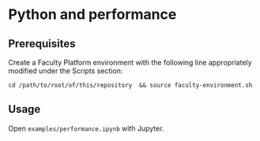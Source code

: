 # Python and performance

## Prerequisites

Create a Faculty Platform environment with the following line
appropriately modified under the Scripts section:

```
cd /path/to/root/of/this/repository  && source faculty-environment.sh
```

## Usage

Open `examples/performance.ipynb` with Jupyter.
